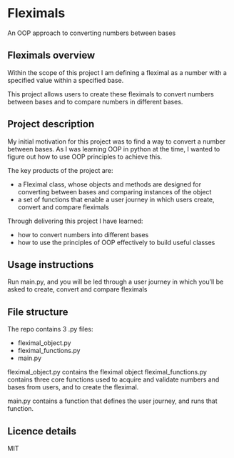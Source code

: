 # Fleximals
An OOP approach to converting numbers between bases 

## Fleximals overview

Within the scope of this project I am defining a fleximal as a number with a specified value within a specified base.

This project allows users to create these fleximals to convert numbers between bases and to compare numbers in different bases.



## Project description 

My initial motivation for this project was to find a way to convert a number between bases. As I was learning OOP in python at the time, I wanted to figure out how to use OOP principles to achieve this.

The key products of the project are:
- a Fleximal class, whose objects and methods are designed for converting between bases and comparing instances of the object
- a set of functions that enable a user journey in which users create, convert and compare fleximals


Through delivering this project I have learned:
- how to convert numbers into different bases
- how to use the principles of OOP effectively to build useful classes


## Usage instructions

Run main.py, and you will be led through a user journey in which you’ll be asked to create, convert and compare fleximals


## File structure 

The repo contains 3 .py files:

- fleximal_object.py
- fleximal_functions.py
- main.py


fleximal_object.py contains the fleximal object
fleximal_functions.py contains three core functions used to acquire and validate numbers and bases from users, and to create the fleximal. 

main.py contains a function that defines the user journey, and runs that function.

## Licence details

MIT

